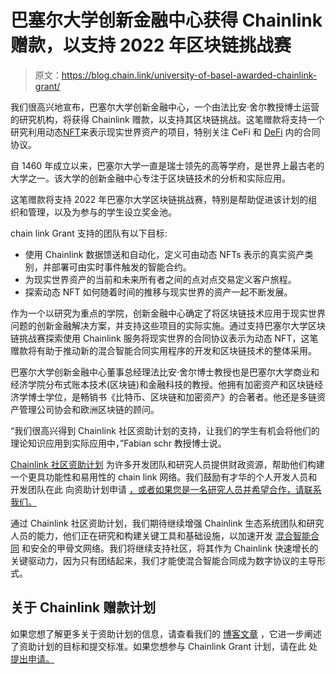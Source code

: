 # 巴塞尔大学创新金融中心获得 Chainlink 赠款，以支持 2022 年区块链挑战赛

> 原文：<https://blog.chain.link/university-of-basel-awarded-chainlink-grant/>

我们很高兴地宣布，巴塞尔大学创新金融中心，一个由法比安·舍尔教授博士运营的研究机构，将获得 Chainlink 赠款，以支持其区块链挑战。这笔赠款将支持一个研究利用动态[NFT](https://chain.link/education/nfts)来表示现实世界资产的项目，特别关注 CeFi 和 [DeFi](https://chain.link/education/defi) 内的合同协议。

自 1460 年成立以来，巴塞尔大学一直是瑞士领先的高等学府，是世界上最古老的大学之一。该大学的创新金融中心专注于区块链技术的分析和实际应用。

这笔赠款将支持 2022 年巴塞尔大学区块链挑战赛，特别是帮助促进该计划的组织和管理，以及为参与的学生设立奖金池。

chain link Grant 支持的团队有以下目标:

*   使用 Chainlink 数据馈送和自动化，定义可由动态 NFTs 表示的真实资产类别，并部署可由实时事件触发的智能合约。
*   为现实世界资产的当前和未来所有者之间的点对点交易定义客户旅程。
*   探索动态 NFT 如何随着时间的推移与现实世界的资产一起不断发展。

作为一个以研究为重点的学院，创新金融中心确定了将区块链技术应用于现实世界问题的创新金融解决方案，并支持这些项目的实际实施。通过支持巴塞尔大学区块链挑战赛探索使用 Chainlink 服务将现实世界的合同协议表示为动态 NFT，这笔赠款将有助于推动新的混合智能合同实用程序的开发和区块链技术的整体采用。

巴塞尔大学创新金融中心董事总经理法比安·舍尔博士教授也是巴塞尔大学商业和经济学院分布式账本技术(区块链)和金融科技的教授。他拥有加密资产和区块链经济学博士学位，是畅销书《比特币、区块链和加密资产》的合著者。他还是多链资产管理公司协会和欧洲区块链的顾问。

“我们很高兴得到 Chainlink 社区资助计划的支持，让我们的学生有机会将他们的理论知识应用到实际应用中，”Fabian schr 教授博士说。

[Chainlink 社区资助计划](https://blog.chain.link/introducing-the-chainlink-community-grant-program/) 为许多开发团队和研究人员提供财政资源，帮助他们构建一个更具功能性和易用性的 chain link 网络。我们鼓励有才华的个人开发人员和开发团队在此 向资助计划申请 [，或者如果您是一名研究人员并希望合作，请联系我们。](https://chainlinkgrants.typeform.com/to/efEbsq)

通过 Chainlink 社区资助计划，我们期待继续增强 Chainlink 生态系统团队和研究人员的能力，他们正在研究和构建关键工具和基础设施，以加速开发 [混合智能合同](https://blog.chain.link/hybrid-smart-contracts-explained/) 和安全的甲骨文网络。我们将继续支持社区，将其作为 Chainlink 快速增长的关键驱动力，因为只有团结起来，我们才能使混合智能合同成为数字协议的主导形式。

## **关于 Chainlink 赠款计划**

如果您想了解更多关于资助计划的信息，请查看我们的 [博客文章](https://blog.chain.link/introducing-the-chainlink-community-grant-program/) ，它进一步阐述了资助计划的目标和提交标准。如果您想参与 Chainlink Grant 计划，请在此 处 [提出申请。](https://chainlinkgrants.typeform.com/to/efEbsq)